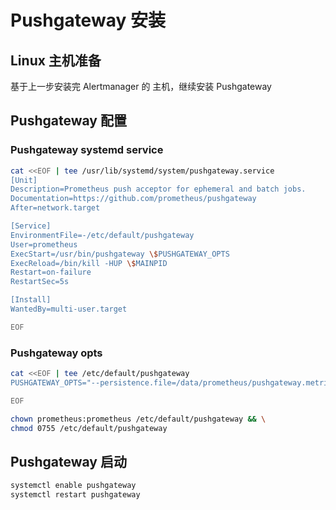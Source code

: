 # Pushgateway 安装

## Linux 主机准备

基于上一步安装完 Alertmanager 的 主机，继续安装 Pushgateway

## Pushgateway 配置

### Pushgateway systemd service

```bash
cat <<EOF | tee /usr/lib/systemd/system/pushgateway.service
[Unit]
Description=Prometheus push acceptor for ephemeral and batch jobs.
Documentation=https://github.com/prometheus/pushgateway
After=network.target

[Service]
EnvironmentFile=-/etc/default/pushgateway
User=prometheus
ExecStart=/usr/bin/pushgateway \$PUSHGATEWAY_OPTS
ExecReload=/bin/kill -HUP \$MAINPID
Restart=on-failure
RestartSec=5s

[Install]
WantedBy=multi-user.target

EOF
```

### Pushgateway opts

```bash
cat <<EOF | tee /etc/default/pushgateway
PUSHGATEWAY_OPTS="--persistence.file=/data/prometheus/pushgateway.metrics --persistence.interval=1m"

EOF
```

```bash
chown prometheus:prometheus /etc/default/pushgateway && \
chmod 0755 /etc/default/pushgateway
```

## Pushgateway 启动

```bash
systemctl enable pushgateway
systemctl restart pushgateway
```
